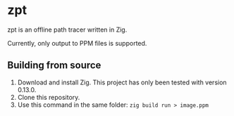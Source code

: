 # zpt

zpt is an offline path tracer written in Zig.

Currently, only output to PPM files is supported.

## Building from source
1. Download and install Zig. This project has only been tested with version 0.13.0.
2. Clone this repository.
3. Use this command in the same folder: `zig build run > image.ppm`